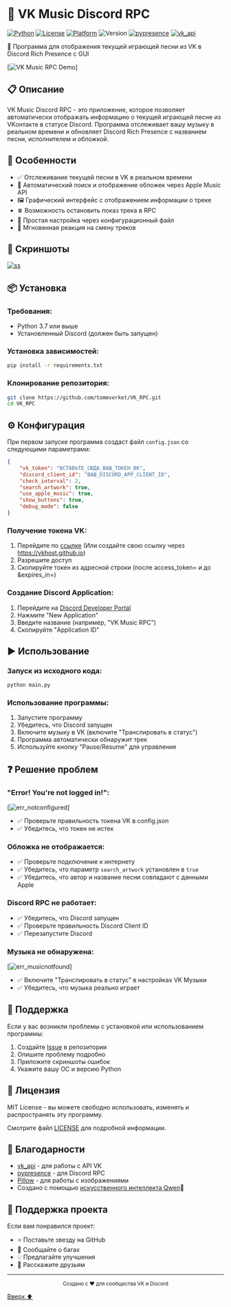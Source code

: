 # 🎵 VK Music Discord RPC

[![Python](https://img.shields.io/badge/python-3.7%2B-blue)](https://www.python.org/)
[![License](https://img.shields.io/badge/license-MIT-green)](LICENSE)
[![Platform](https://img.shields.io/badge/platform-windows%20%7C%20macos%20%7C%20linux-lightgrey)](https://github.com/tommeverket/VK_RPC/releases/tag/release)
![Version](https://img.shields.io/badge/version-1.0-blue)
[![pypresence](https://img.shields.io/badge/using-pypresence-00bb88.svg?style=for-the-badge&logo=discord&logoWidth=20)](https://github.com/qwertyquerty/pypresence)
[![vk_api](https://img.shields.io/badge/using-vk_api-00bb88.svg?style=for-the-badge&logo=vk&logoWidth=20)](https://github.com/python273/vk_api)

🎵 Программа для отображения текущей играющей песни из VK в Discord Rich Presence с GUI

[![VK Music RPC Demo](https://github.com/tommeverket/VK_RPC/blob/main/screenshots/GUI_preview_working_running.png)]

## 📋 Описание

VK Music Discord RPC - это приложение, которое позволяет автоматически отображать информацию о текущей играющей песне из VKонтакте в статусе Discord. Программа отслеживает вашу музыку в реальном времени и обновляет Discord Rich Presence с названием песни, исполнителем и обложкой.

## 🌟 Особенности

- ✅ Отслеживание текущей песни в VK в реальном времени
- 🎨 Автоматический поиск и отображение обложек через Apple Music API
- 🖼️ Графический интерфейс с отображением информации о треке
- ⏸️ Возможность остановить показ трека в RPC
- 🔧 Простая настройка через конфигурационный файл
- 🔄 Мгновенная реакция на смену треков

## 📸 Скриншоты

[![ss](https://img.shields.io/badge/view-screenshots-blue&logoWidth=60)](https://github.com/tommeverket/VK_RPC/tree/main/screenshots)

## 📦 Установка

### Требования:
- Python 3.7 или выше
- Установленный Discord (должен быть запущен)

### Установка зависимостей:
```bash
pip install -r requirements.txt
```

### Клонирование репозитория:
```bash
git clone https://github.com/tommverket/VK_RPC.git
cd VK_RPC
```

## ⚙️ Конфигурация

При первом запуске программа создаст файл `config.json` со следующими параметрами:

```json
{
    "vk_token": "ВСТАВЬТЕ_СЮДА_ВАШ_ТОКЕН_ВК",
    "discord_client_id": "ВАШ_DISCORD_APP_CLIENT_ID",
    "check_interval": 2,
    "search_artwork": true,
    "use_apple_music": true,
    "show_buttons": true,
    "debug_mode": false
}
```

### Получение токена VK:
1. Перейдите по [ссылке](https://oauth.vk.com/oauth/authorize?client_id=6121396&scope=1115144&redirect_uri=https://oauth.vk.com/blank.html&display=page&response_type=token&revoke=1&slogin_h=1c303149381fdfa4ab.b807112eee8a0f0a20&__q_hash=172f249acc3b5044585b64397c2acbb6)
(Или создайте свою ссылку через https://vkhost.github.io)
2. Разрешите доступ
3. Скопируйте токен из адресной строки (после access_token= и до &expires_in=)

### Создание Discord Application:
1. Перейдите на [Discord Developer Portal](https://discord.com/developers/applications)
2. Нажмите "New Application"
3. Введите название (например, "VK Music RPC")
4. Скопируйте "Application ID"

## ▶️ Использование

### Запуск из исходного кода:
```bash
python main.py
```

### Использование программы:
1. Запустите программу
2. Убедитесь, что Discord запущен
3. Включите музыку в VK (включите "Транслировать в статус")
4. Программа автоматически обнаружит трек
5. Используйте кнопку "Pause/Resume" для управления


## ❓ Решение проблем

### "Error! You're not logged in!":
[![err_notconfigured](https://github.com/tommeverket/VK_RPC/blob/main/screenshots/GUI_error_notconfigured.png)]
- ✅ Проверьте правильность токена VK в config.json
- ✅ Убедитесь, что токен не истек

### Обложка не отображается:
- ✅ Проверьте подключение к интернету
- ✅ Убедитесь, что параметр `search_artwork` установлен в `true`
- ✅ Убедитесь, что автор и название песни совпадают с данными Apple

### Discord RPC не работает:
- ✅ Убедитесь, что Discord запущен
- ✅ Проверьте правильность Discord Client ID
- ✅ Перезапустите Discord

### Музыка не обнаружена:
[![err_musicnotfound](https://github.com/tommeverket/VK_RPC/blob/main/screenshots/GUI_error_musicnotfound.png)]
- ✅ Включите "Транслировать в статус" в настройках VK Музыки
- ✅ Убедитесь, что музыка реально играет

## 🤝 Поддержка

Если у вас возникли проблемы с установкой или использованием программы:

1. Создайте [Issue](https://github.com/username/repo/issues) в репозитории
2. Опишите проблему подробно
3. Приложите скриншоты ошибок
4. Укажите вашу ОС и версию Python

## 📄 Лицензия

MIT License - вы можете свободно использовать, изменять и распространять эту программу.

Смотрите файл [LICENSE](LICENSE) для подробной информации.

## 🙏 Благодарности

- [vk_api](https://github.com/python273/vk_api) - для работы с API VK
- [pypresence](https://github.com/qwertyquerty/pypresence) - для Discord RPC
- [Pillow](https://github.com/python-pillow/Pillow) - для работы с изображениями
- Создано с помощью [искусственного интеллекта Qwen](https://chat.qwen.ai)🤖

## 🚀 Поддержка проекта

Если вам понравился проект:
- ⭐ Поставьте звезду на GitHub
- 🐛 Сообщайте о багах
- 💡 Предлагайте улучшения
- 📢 Расскажите друзьям

---

<div align="center">
  <sub>Создано с ❤️ для сообщества VK и Discord</sub>
</div>

[Вверх ⬆️](#vk-music-discord-rpc)
